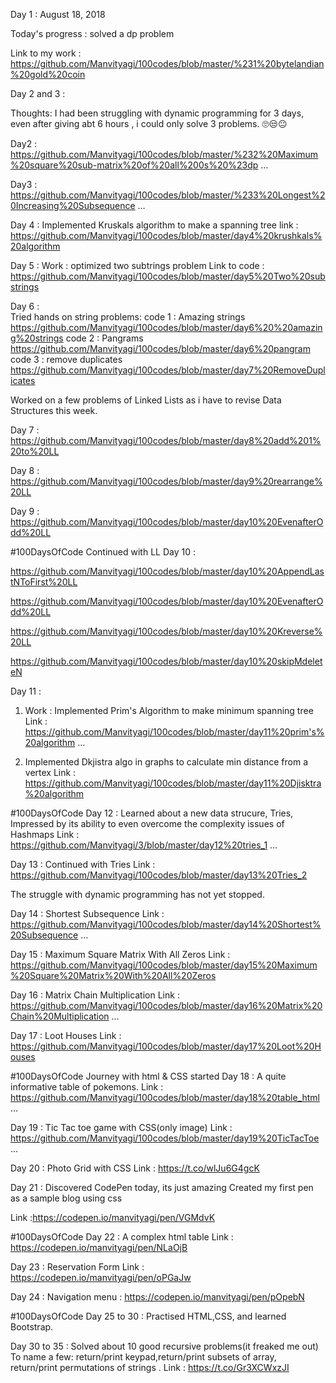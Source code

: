 Day 1 : August 18, 2018

Today's progress : solved a dp problem

Link to my work : https://github.com/Manvityagi/100codes/blob/master/%231%20bytelandian%20gold%20coin


Day 2 and 3 : 

Thoughts: I had been struggling with dynamic programming for 3 days, even after giving abt 6 hours , i could only solve 3 problems. 🙄😒😐

Day2 : https://github.com/Manvityagi/100codes/blob/master/%232%20Maximum%20square%20sub-matrix%20of%20all%200s%20%23dp …


Day3 : https://github.com/Manvityagi/100codes/blob/master/%233%20Longest%20Increasing%20Subsequence …


Day 4 : Implemented Kruskals algorithm to make a spanning tree
link : https://github.com/Manvityagi/100codes/blob/master/day4%20krushkals%20algorithm


Day 5 : Work : optimized two subtrings problem
Link to code :
https://github.com/Manvityagi/100codes/blob/master/day5%20Two%20substrings

Day 6 :  
Tried hands on string problems:
code 1 : Amazing strings https://github.com/Manvityagi/100codes/blob/master/day6%20%20amazing%20strings 
code 2 : Pangrams
https://github.com/Manvityagi/100codes/blob/master/day6%20pangram
code 3 : remove duplicates
https://github.com/Manvityagi/100codes/blob/master/day7%20RemoveDuplicates


Worked on a few problems of Linked Lists as i have to revise Data Structures this week.

Day 7 : https://github.com/Manvityagi/100codes/blob/master/day8%20add%201%20to%20LL

Day 8 : https://github.com/Manvityagi/100codes/blob/master/day9%20rearrange%20LL

Day 9 : https://github.com/Manvityagi/100codes/blob/master/day10%20EvenafterOdd%20LL

#100DaysOfCode 
Continued with LL
Day 10 :

https://github.com/Manvityagi/100codes/blob/master/day10%20AppendLastNToFirst%20LL


https://github.com/Manvityagi/100codes/blob/master/day10%20EvenafterOdd%20LL


https://github.com/Manvityagi/100codes/blob/master/day10%20Kreverse%20LL



https://github.com/Manvityagi/100codes/blob/master/day10%20skipMdeleteN



Day 11 : 


1) Work : Implemented Prim's Algorithm to make minimum spanning tree
    Link : https://github.com/Manvityagi/100codes/blob/master/day11%20prim's%20algorithm …

2) Implemented Dkjistra algo in graphs to calculate min distance from a vertex
  Link :  https://github.com/Manvityagi/100codes/blob/master/day11%20Djisktra%20algorithm

#100DaysOfCode
Day 12 : Learned about a new data strucure, Tries,
              Impressed by its ability to even overcome the complexity issues of                         Hashmaps 
Link :        https://github.com/Manvityagi/3/blob/master/day12%20tries_1 …

Day 13 : Continued with Tries
Link :    https://github.com/Manvityagi/100codes/blob/master/day13%20Tries_2

The struggle with dynamic programming has not yet stopped.

Day 14 : Shortest Subsequence
Link : https://github.com/Manvityagi/100codes/blob/master/day14%20Shortest%20Subsequence …

Day 15 : Maximum Square Matrix With All Zeros
Link :  https://github.com/Manvityagi/100codes/blob/master/day15%20Maximum%20Square%20Matrix%20With%20All%20Zeros


Day 16 : Matrix Chain Multiplication
Link : https://github.com/Manvityagi/100codes/blob/master/day16%20Matrix%20Chain%20Multiplication …



Day 17 : Loot Houses
Link :  https://github.com/Manvityagi/100codes/blob/master/day17%20Loot%20Houses


#100DaysOfCode 
Journey with html & CSS started
Day 18 : A quite informative table of pokemons.
Link : https://github.com/Manvityagi/100codes/blob/master/day18%20table_html …

Day 19 :  Tic Tac toe game with CSS(only image)
Link : https://github.com/Manvityagi/100codes/blob/master/day19%20TicTacToe …

Day 20 : Photo Grid with CSS
Link : https://t.co/wlJu6G4gcK

Day 21  :
Discovered CodePen today, its just amazing
Created my first pen as a sample blog using css

Link :https://codepen.io/manvityagi/pen/VGMdvK


#100DaysOfCode 
Day 22 : A complex html table Link : https://codepen.io/manvityagi/pen/NLaOjB

Day 23 : Reservation Form Link : https://codepen.io/manvityagi/pen/oPGaJw

Day 24 : Navigation menu : https://codepen.io/manvityagi/pen/pOpebN

#100DaysOfCode 
Day 25 to 30 : 
Practised HTML,CSS, and learned Bootstrap.

Day 30 to 35 : Solved about 10 good recursive problems(it freaked me out)
To name a few: return/print keypad,return/print subsets of array, return/print permutations of strings .
Link : https://t.co/Gr3XCWxzJI





